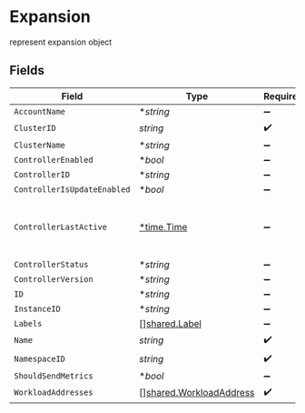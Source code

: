# Expansion

represent expansion object


## Fields

| Field                                                                     | Type                                                                      | Required                                                                  | Description                                                               |
| ------------------------------------------------------------------------- | ------------------------------------------------------------------------- | ------------------------------------------------------------------------- | ------------------------------------------------------------------------- |
| `AccountName`                                                             | **string*                                                                 | :heavy_minus_sign:                                                        | N/A                                                                       |
| `ClusterID`                                                               | *string*                                                                  | :heavy_check_mark:                                                        | N/A                                                                       |
| `ClusterName`                                                             | **string*                                                                 | :heavy_minus_sign:                                                        | N/A                                                                       |
| `ControllerEnabled`                                                       | **bool*                                                                   | :heavy_minus_sign:                                                        | N/A                                                                       |
| `ControllerID`                                                            | **string*                                                                 | :heavy_minus_sign:                                                        | N/A                                                                       |
| `ControllerIsUpdateEnabled`                                               | **bool*                                                                   | :heavy_minus_sign:                                                        | N/A                                                                       |
| `ControllerLastActive`                                                    | [*time.Time](https://pkg.go.dev/time#Time)                                | :heavy_minus_sign:                                                        | The last time that the agent sent telemetries                             |
| `ControllerStatus`                                                        | **string*                                                                 | :heavy_minus_sign:                                                        | N/A                                                                       |
| `ControllerVersion`                                                       | **string*                                                                 | :heavy_minus_sign:                                                        | N/A                                                                       |
| `ID`                                                                      | **string*                                                                 | :heavy_minus_sign:                                                        | unique Id                                                                 |
| `InstanceID`                                                              | **string*                                                                 | :heavy_minus_sign:                                                        | N/A                                                                       |
| `Labels`                                                                  | [][shared.Label](../../../pkg/models/shared/label.md)                     | :heavy_minus_sign:                                                        | N/A                                                                       |
| `Name`                                                                    | *string*                                                                  | :heavy_check_mark:                                                        | N/A                                                                       |
| `NamespaceID`                                                             | *string*                                                                  | :heavy_check_mark:                                                        | N/A                                                                       |
| `ShouldSendMetrics`                                                       | **bool*                                                                   | :heavy_minus_sign:                                                        | N/A                                                                       |
| `WorkloadAddresses`                                                       | [][shared.WorkloadAddress](../../../pkg/models/shared/workloadaddress.md) | :heavy_check_mark:                                                        | N/A                                                                       |
